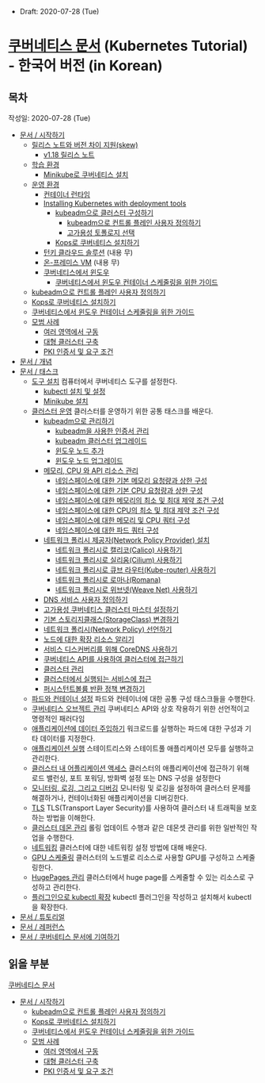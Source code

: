 * Draft: 2020-07-28 (Tue)

# [쿠버네티스 문서](https://kubernetes.io/ko/docs/home/) (Kubernetes Tutorial) - 한국어 버전 (in Korean)
##  목차
작성일: 2020-07-28 (Tue)
* [문서 / 시작하기](https://kubernetes.io/ko/docs/setup/)
  * [릴리스 노트와 버전 차이 지원(skew)](https://kubernetes.io/ko/docs/setup/release/)
    * [v1.18 릴리스 노트](https://kubernetes.io/ko/docs/setup/release/notes/)
  * [학습 환경](https://kubernetes.io/ko/docs/setup/learning-environment/)
    * [Minikube로 쿠버네티스 설치](https://kubernetes.io/ko/docs/setup/learning-environment/minikube/)
  * [운영 환경](https://kubernetes.io/ko/docs/setup/production-environment/)
    * [컨테이너 런타임](https://kubernetes.io/ko/docs/setup/production-environment/container-runtimes/)
    * [Installing Kubernetes with deployment tools](https://kubernetes.io/ko/docs/setup/production-environment/tools/)
      * [kubeadm으로 클러스터 구성하기](https://kubernetes.io/ko/docs/setup/production-environment/tools/kubeadm/)
        * [kubeadm으로 컨트롤 플레인 사용자 정의하기](https://kubernetes.io/ko/docs/setup/production-environment/tools/kubeadm/control-plane-flags/)
        * [고가용성 토폴로지 선택](https://kubernetes.io/ko/docs/setup/production-environment/tools/kubeadm/ha-topology/)
      * [Kops로 쿠버네티스 설치하기](https://kubernetes.io/ko/docs/setup/production-environment/tools/kops/)
    * [턴키 클라우드 솔루션](https://kubernetes.io/ko/docs/setup/production-environment/turnkey/) (내용 무)
    * [온-프레미스 VM](https://kubernetes.io/ko/docs/setup/production-environment/on-premises-vm/) (내용 무)
    * [쿠버네티스에서 윈도우](https://kubernetes.io/ko/docs/setup/production-environment/windows/)
      * [쿠버네티스에서 윈도우 컨테이너 스케줄링을 위한 가이드](https://kubernetes.io/ko/docs/setup/production-environment/windows/user-guide-windows-containers/)
  * [kubeadm으로 컨트롤 플레인 사용자 정의하기](https://kubernetes.io/ko/docs/setup/production-environment/tools/kubeadm/control-plane-flags/)
  * [Kops로 쿠버네티스 설치하기](https://kubernetes.io/ko/docs/setup/production-environment/tools/kops/)
  * [쿠버네티스에서 윈도우 컨테이너 스케줄링을 위한 가이드](https://kubernetes.io/ko/docs/setup/production-environment/windows/user-guide-windows-containers/)
  * [모범 사례](https://kubernetes.io/ko/docs/setup/best-practices/)
    * [여러 영역에서 구동](https://kubernetes.io/ko/docs/setup/best-practices/multiple-zones/)
    * [대형 클러스터 구축](https://kubernetes.io/ko/docs/setup/best-practices/cluster-large/)
    * [PKI 인증서 및 요구 조건](https://kubernetes.io/ko/docs/setup/best-practices/certificates/)
* [문서 / 개념](https://kubernetes.io/ko/docs/concepts/)
* [문서 / 태스크](https://kubernetes.io/ko/docs/tasks/)
  * [도구 설치](https://kubernetes.io/ko/docs/tasks/tools/) 컴퓨터에서 쿠버네티스 도구를 설정한다.
    * [kubectl 설치 및 설정](https://kubernetes.io/ko/docs/tasks/tools/install-kubectl/)
    * [Minikube 설치](https://kubernetes.io/ko/docs/tasks/tools/install-minikube/)
  * [클러스터 운영](https://kubernetes.io/ko/docs/tasks/administer-cluster/) 클러스터를 운영하기 위한 공통 태스크를 배운다.
    * [kubeadm으로 관리하기](https://kubernetes.io/ko/docs/tasks/administer-cluster/kubeadm/)
      * [kubeadm을 사용한 인증서 관리](https://kubernetes.io/ko/docs/tasks/administer-cluster/kubeadm/kubeadm-certs/)
      * [kubeadm 클러스터 업그레이드](https://kubernetes.io/ko/docs/tasks/administer-cluster/kubeadm/kubeadm-upgrade/)
      * [윈도우 노드 추가](https://kubernetes.io/ko/docs/tasks/administer-cluster/kubeadm/adding-windows-nodes/)
      * [윈도우 노드 업그레이드](https://kubernetes.io/ko/docs/tasks/administer-cluster/kubeadm/upgrading-windows-nodes/)
    * [메모리, CPU 와 API 리소스 관리](https://kubernetes.io/ko/docs/tasks/administer-cluster/manage-resources/)
      * [네임스페이스에 대한 기본 메모리 요청량과 상한 구성](https://kubernetes.io/ko/docs/tasks/administer-cluster/manage-resources/memory-default-namespace/)
      * [네임스페이스에 대한 기본 CPU 요청량과 상한 구성](https://kubernetes.io/ko/docs/tasks/administer-cluster/manage-resources/cpu-default-namespace/)
      * [네임스페이스에 대한 메모리의 최소 및 최대 제약 조건 구성](https://kubernetes.io/ko/docs/tasks/administer-cluster/manage-resources/memory-constraint-namespace/)
      * [네임스페이스에 대한 CPU의 최소 및 최대 제약 조건 구성](https://kubernetes.io/ko/docs/tasks/administer-cluster/manage-resources/cpu-constraint-namespace/)
      * [네임스페이스에 대한 메모리 및 CPU 쿼터 구성](https://kubernetes.io/ko/docs/tasks/administer-cluster/manage-resources/quota-memory-cpu-namespace/)
      * [네임스페이스에 대한 파드 쿼터 구성](https://kubernetes.io/ko/docs/tasks/administer-cluster/manage-resources/quota-pod-namespace/)
    * [네트워크 폴리시 제공자(Network Policy Provider) 설치](https://kubernetes.io/ko/docs/tasks/administer-cluster/network-policy-provider/)
      * [네트워크 폴리시로 캘리코(Calico) 사용하기](https://kubernetes.io/ko/docs/tasks/administer-cluster/network-policy-provider/calico-network-policy/)
      * [네트워크 폴리시로 실리움(Cilium) 사용하기](https://kubernetes.io/ko/docs/tasks/administer-cluster/network-policy-provider/cilium-network-policy/)
      * [네트워크 폴리시로 큐브 라우터(Kube-router) 사용하기](https://kubernetes.io/ko/docs/tasks/administer-cluster/network-policy-provider/kube-router-network-policy/)
      * [네트워크 폴리시로 로마나(Romana)](https://kubernetes.io/ko/docs/tasks/administer-cluster/network-policy-provider/romana-network-policy/)
      * [네트워크 폴리시로 위브넷(Weave Net) 사용하기](https://kubernetes.io/ko/docs/tasks/administer-cluster/network-policy-provider/weave-network-policy/)
    * [DNS 서비스 사용자 정의하기](https://kubernetes.io/ko/docs/tasks/administer-cluster/dns-custom-nameservers/)
    * [고가용성 쿠버네티스 클러스터 마스터 설정하기](https://kubernetes.io/ko/docs/tasks/administer-cluster/highly-available-master/)
    * [기본 스토리지클래스(StorageClass) 변경하기](https://kubernetes.io/ko/docs/tasks/administer-cluster/change-default-storage-class/)
    * [네트워크 폴리시(Network Policy) 선언하기](https://kubernetes.io/ko/docs/tasks/administer-cluster/declare-network-policy/)
    * [노드에 대한 확장 리소스 알리기](https://kubernetes.io/ko/docs/tasks/administer-cluster/extended-resource-node/)
    * [서비스 디스커버리를 위해 CoreDNS 사용하기](https://kubernetes.io/ko/docs/tasks/administer-cluster/coredns/)
    * [쿠버네티스 API를 사용하여 클러스터에 접근하기](https://kubernetes.io/ko/docs/tasks/administer-cluster/access-cluster-api/)
    * [클러스터 관리](https://kubernetes.io/ko/docs/tasks/administer-cluster/cluster-management/)
    * [클러스터에서 실행되는 서비스에 접근](https://kubernetes.io/ko/docs/tasks/administer-cluster/access-cluster-services/)
    * [퍼시스턴트볼륨 반환 정책 변경하기](https://kubernetes.io/ko/docs/tasks/administer-cluster/change-pv-reclaim-policy/)
  * [파드와 컨테이너 설정](https://kubernetes.io/ko/docs/tasks/configure-pod-container/) 파드와 컨테이너에 대한 공통 구성 태스크들을 수행한다.
  * [쿠버네티스 오브젝트 관리](https://kubernetes.io/ko/docs/tasks/manage-kubernetes-objects/) 쿠버네티스 API와 상호 작용하기 위한 선언적이고 명령적인 패러다임
  * [애플리케이션에 데이터 주입하기](https://kubernetes.io/ko/docs/tasks/inject-data-application/) 워크로드를 실행하는 파드에 대한 구성과 기타 데이터를 지정한다.
  * [애플리케이션 실행](https://kubernetes.io/ko/docs/tasks/run-application/) 스테이트리스와 스테이트풀 애플리케이션 모두를 실행하고 관리한다.
  * [클러스터 내 어플리케이션 액세스](https://kubernetes.io/ko/docs/tasks/access-application-cluster/) 클러스터의 애플리케이션에 접근하기 위해 로드 밸런싱, 포트 포워딩, 방화벽 설정 또는 DNS 구성을 설정한다
  * [모니터링, 로깅, 그리고 디버깅](https://kubernetes.io/ko/docs/tasks/debug-application-cluster/) 모니터링 및 로깅을 설정하여 클러스터 문제를 해결하거나, 컨테이너화된 애플리케이션을 디버깅한다.
  * [TLS](https://kubernetes.io/ko/docs/tasks/tls/) TLS(Transport Layer Security)를 사용하여 클러스터 내 트래픽을 보호하는 방법을 이해한다.
  * [클러스터 데몬 관리](https://kubernetes.io/ko/docs/tasks/manage-daemon/) 롤링 업데이트 수행과 같은 데몬셋 관리를 위한 일반적인 작업을 수행한다.
  * [네트워킹](https://kubernetes.io/ko/docs/tasks/network/) 클러스터에 대한 네트워킹 설정 방법에 대해 배운다.
  * [GPU 스케줄링](https://kubernetes.io/ko/docs/tasks/manage-gpus/scheduling-gpus/) 클러스터의 노드별로 리소스로 사용할 GPU를 구성하고 스케줄링한다.
  * [HugePages 관리](https://kubernetes.io/ko/docs/tasks/manage-hugepages/scheduling-hugepages/) 클러스터에서 huge page를 스케줄할 수 있는 리소스로 구성하고 관리한다.
  * [플러그인으로 kubectl 확장](https://kubernetes.io/ko/docs/tasks/extend-kubectl/kubectl-plugins/) kubectl 플러그인을 작성하고 설치해서 kubectl을 확장한다.
* [문서 / 튜토리얼](https://kubernetes.io/ko/docs/tutorials/)
* [문서 / 레퍼런스](https://kubernetes.io/ko/docs/reference/)
* [문서 / 쿠버네티스 문서에 기여하기](https://kubernetes.io/ko/docs/contribute/)

## 읽을 부분
[쿠버네티스 문서](https://kubernetes.io/ko/docs/home/)
* [문서 / 시작하기](https://kubernetes.io/ko/docs/setup/)
  * [kubeadm으로 컨트롤 플레인 사용자 정의하기](https://kubernetes.io/ko/docs/setup/production-environment/tools/kubeadm/control-plane-flags/)
  * [Kops로 쿠버네티스 설치하기](https://kubernetes.io/ko/docs/setup/production-environment/tools/kops/)
  * [쿠버네티스에서 윈도우 컨테이너 스케줄링을 위한 가이드](https://kubernetes.io/ko/docs/setup/production-environment/windows/user-guide-windows-containers/)
  * [모범 사례](https://kubernetes.io/ko/docs/setup/best-practices/)
    * [여러 영역에서 구동](https://kubernetes.io/ko/docs/setup/best-practices/multiple-zones/)
    * [대형 클러스터 구축](https://kubernetes.io/ko/docs/setup/best-practices/cluster-large/)
    * [PKI 인증서 및 요구 조건](https://kubernetes.io/ko/docs/setup/best-practices/certificates/)
